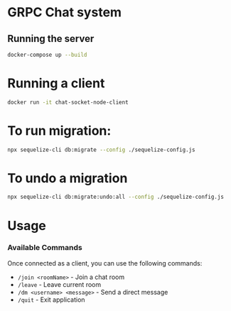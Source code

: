 # GRPC Chat system

## Running the server
```bash
docker-compose up --build
```

# Running a client
```bash
docker run -it chat-socket-node-client  
```

# To run migration:
```bash
npx sequelize-cli db:migrate --config ./sequelize-config.js
```

# To undo a migration
```bash
npx sequelize-cli db:migrate:undo:all --config ./sequelize-config.js
```

# Usage

### Available Commands
Once connected as a client, you can use the following commands:
- `/join <roomName>` - Join a chat room
- `/leave` - Leave current room
- `/dm <username> <message>` - Send a direct message
- `/quit` - Exit application
